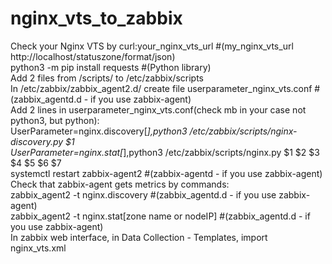 # nginx_vts_to_zabbix
Check your Nginx VTS by curl:your_nginx_vts_url #(my_nginx_vts_url http://localhost/statuszone/format/json) <Br>
python3 -m pip install requests #(Python library) <Br>
Add 2 files from /scripts/ to /etc/zabbix/scripts <Br>
In /etc/zabbix/zabbix_agent2.d/ create file userparameter_nginx_vts.conf #(zabbix_agentd.d - if you use zabbix-agent) <Br>
Add 2 lines in userparameter_nginx_vts.conf(check mb in your case not python3, but python): <Br>
UserParameter=nginx.discovery[*],python3 /etc/zabbix/scripts/nginx-discovery.py $1 <Br>
UserParameter=nginx.stat[*],python3 /etc/zabbix/scripts/nginx.py $1 $2 $3 $4 $5 $6 $7 <Br>
systemctl restart zabbix-agent2 #(zabbix-agentd - if you use zabbix-agent) <Br>
Check that zabbix-agent gets metrics by commands: <Br>
zabbix_agent2 -t nginx.discovery #(zabbix_agentd.d - if you use zabbix-agent) <Br>
zabbix_agent2 -t nginx.stat[zone name or nodeIP]  #(zabbix_agentd.d - if you use zabbix-agent) <Br>
In zabbix web interface, in Data Collection - Templates, import nginx_vts.xml <Br> 

